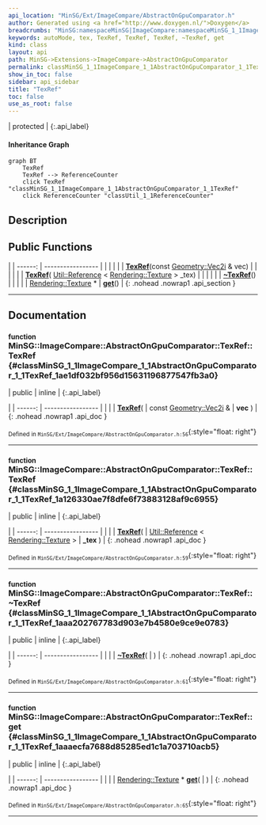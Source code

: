 ```yaml
---
api_location: "MinSG/Ext/ImageCompare/AbstractOnGpuComparator.h"
author: Generated using <a href="http://www.doxygen.nl/">Doxygen</a>
breadcrumbs: "MinSG:namespaceMinSG|ImageCompare:namespaceMinSG_1_1ImageCompare|AbstractOnGpuComparator:classMinSG_1_1ImageCompare_1_1AbstractOnGpuComparator"
keywords: autoMode, tex, TexRef, TexRef, TexRef, ~TexRef, get
kind: class
layout: api
path: MinSG->Extensions->ImageCompare->AbstractOnGpuComparator
permalink: classMinSG_1_1ImageCompare_1_1AbstractOnGpuComparator_1_1TexRef
show_in_toc: false
sidebar: api_sidebar
title: "TexRef"
toc: false
use_as_root: false
---
```


| protected |
{:.api_label}

#### Inheritance Graph

```mermaid
graph BT
	TexRef
	TexRef --> ReferenceCounter
	click TexRef "classMinSG_1_1ImageCompare_1_1AbstractOnGpuComparator_1_1TexRef"
	click ReferenceCounter "classUtil_1_1ReferenceCounter"
```

## Description





## Public Functions

|
| ------: | ----------------- |
|  | |
|  | **[TexRef](#classMinSG_1_1ImageCompare_1_1AbstractOnGpuComparator_1_1TexRef_1ae1df032bf956d15631196877547fb3a0)**(const [Geometry::Vec2i](namespaceGeometry#namespaceGeometry_1af5c374694b0993fb291b80677f10c64c) & vec) |
|  | |
|  | **[TexRef](#classMinSG_1_1ImageCompare_1_1AbstractOnGpuComparator_1_1TexRef_1a126330ae7f8dfe6f73883128af9c6955)**( [Util::Reference](classUtil_1_1Reference) < [Rendering::Texture](classRendering_1_1Texture) > _tex) |
|  | |
|  | **[~TexRef](#classMinSG_1_1ImageCompare_1_1AbstractOnGpuComparator_1_1TexRef_1aaa202767783d903e7b4580e9ce9e0783)**() |
|  | |
| [Rendering::Texture](classRendering_1_1Texture) * | **[get](#classMinSG_1_1ImageCompare_1_1AbstractOnGpuComparator_1_1TexRef_1aaaecfa7688d85285ed1c1a703710acb5)**() |
{: .nohead .nowrap1 .api_section }


-------------------------------------------------------------------

## Documentation

### <small>function</small><br/> MinSG::ImageCompare::AbstractOnGpuComparator::TexRef::TexRef {#classMinSG_1_1ImageCompare_1_1AbstractOnGpuComparator_1_1TexRef_1ae1df032bf956d15631196877547fb3a0}

| public | inline |
{:.api_label}

|
| ------: | ----------------- |
|  |
|  **[TexRef](#classMinSG_1_1ImageCompare_1_1AbstractOnGpuComparator_1_1TexRef_1ae1df032bf956d15631196877547fb3a0)**( | const [Geometry::Vec2i](namespaceGeometry#namespaceGeometry_1af5c374694b0993fb291b80677f10c64c) & | **vec** ) |
{: .nohead .nowrap1 .api_doc }





<sub>Defined in `MinSG/Ext/ImageCompare/AbstractOnGpuComparator.h:56`</sub>{:style="float: right"}

-------------------------------------------------------------------

### <small>function</small><br/> MinSG::ImageCompare::AbstractOnGpuComparator::TexRef::TexRef {#classMinSG_1_1ImageCompare_1_1AbstractOnGpuComparator_1_1TexRef_1a126330ae7f8dfe6f73883128af9c6955}

| public | inline |
{:.api_label}

|
| ------: | ----------------- |
|  |
|  **[TexRef](#classMinSG_1_1ImageCompare_1_1AbstractOnGpuComparator_1_1TexRef_1a126330ae7f8dfe6f73883128af9c6955)**( |  [Util::Reference](classUtil_1_1Reference) < [Rendering::Texture](classRendering_1_1Texture) > | **_tex** ) |
{: .nohead .nowrap1 .api_doc }





<sub>Defined in `MinSG/Ext/ImageCompare/AbstractOnGpuComparator.h:59`</sub>{:style="float: right"}

-------------------------------------------------------------------

### <small>function</small><br/> MinSG::ImageCompare::AbstractOnGpuComparator::TexRef::~TexRef {#classMinSG_1_1ImageCompare_1_1AbstractOnGpuComparator_1_1TexRef_1aaa202767783d903e7b4580e9ce9e0783}

| public | inline |
{:.api_label}

|
| ------: | ----------------- |
|  |
|  **[~TexRef](#classMinSG_1_1ImageCompare_1_1AbstractOnGpuComparator_1_1TexRef_1aaa202767783d903e7b4580e9ce9e0783)**( |  ) |
{: .nohead .nowrap1 .api_doc }





<sub>Defined in `MinSG/Ext/ImageCompare/AbstractOnGpuComparator.h:61`</sub>{:style="float: right"}

-------------------------------------------------------------------

### <small>function</small><br/> MinSG::ImageCompare::AbstractOnGpuComparator::TexRef::get {#classMinSG_1_1ImageCompare_1_1AbstractOnGpuComparator_1_1TexRef_1aaaecfa7688d85285ed1c1a703710acb5}

| public | inline |
{:.api_label}

|
| ------: | ----------------- |
|  |
| [Rendering::Texture](classRendering_1_1Texture) * **[get](#classMinSG_1_1ImageCompare_1_1AbstractOnGpuComparator_1_1TexRef_1aaaecfa7688d85285ed1c1a703710acb5)**( |  ) |
{: .nohead .nowrap1 .api_doc }





<sub>Defined in `MinSG/Ext/ImageCompare/AbstractOnGpuComparator.h:65`</sub>{:style="float: right"}

-------------------------------------------------------------------

